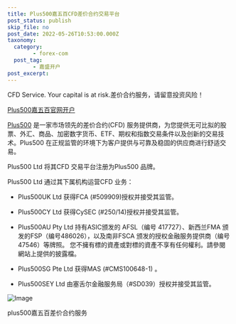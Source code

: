 ```yaml
---
title: Plus500嘉五百CFD差价合约交易平台
post_status: publish
skip_file: no
post_date: 2022-05-26T10:53:00.000Z
taxonomy:
  category:
        - forex-com
  post_tag:
        - 嘉盛开户
post_excerpt: 
---
```

CFD Service. Your capital is at risk.差价合约服务，请留意投资风险！

[Plus500嘉五百官网开户](https://s.ifttt.fun/plus500)

[Plus500](https://s.ifttt.fun/plus500) 是一家市场领先的差价合约(CFD) 服务提供商，为您提供无可比拟的股票、外汇、商品、加密数字货币、ETF、期权和指数交易条件以及创新的交易技术。Plus500 在正规监管的环境下为客户提供与可靠及稳固的供应商进行舒适交易。

Plus500 Ltd 将其CFD 交易平台注册为Plus500 品牌。

Plus500 Ltd 通过其下属机构运营CFD 业务：

* Plus500UK Ltd 获得FCA (#509909)授权并接受其监管。

* Plus500CY Ltd 获得CySEC (#250/14)授权并接受其监管。

* Plus500AU Pty Ltd 持有ASIC颁发的 AFSL（编号 417727）、新西兰FMA 颁发的FSP（编号486026），以及南非FSCA 颁发的授权金融服务提供商（编号47546）等牌照。 您不擁有標的資產或對標的資產不享有任何權利。請參閱網站上提供的披露檔。

* Plus500SG Pte Ltd 获得MAS (#CMS100648-1) 。

* Plus500SEY Ltd 由塞舌尔金融服务局（#SD039）授权并接受其监管。

![Image](https://fastly.jsdelivr.net/gh/jarlin8/img@main/FxLogos/Plus500.png)

plus500嘉五百差价合约服务
